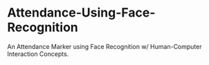 # Attendance-Using-Face-Recognition
An Attendance Marker using Face Recognition w/ Human-Computer Interaction Concepts.
